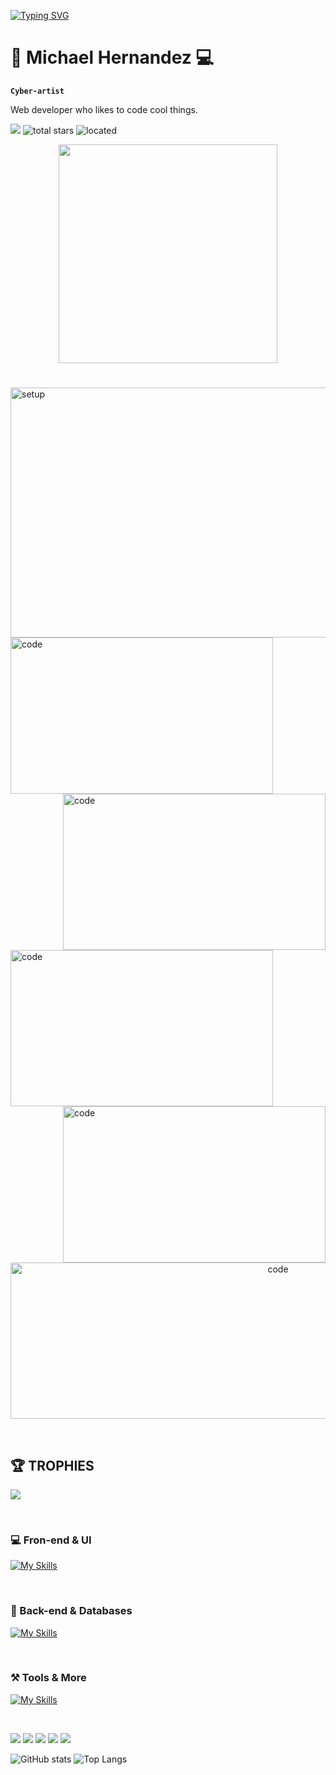 [![Typing SVG](https://readme-typing-svg.demolab.com?font=Rubik+Lines&pause=1000&color=00F71E&background=000000&vCenter=true&multiline=true&random=false&width=435&lines=+%3E_++++ex+nihilo+nihil+fit)](https://git.io/typing-svg)

# 🌆  Michael Hernandez 💻

**` Cyber-artist `**

Web developer who likes to code cool things.

   <p align="left">
      <img src="https://custom-icon-badges.demolab.com/badge/-maykolandres4@gmail.com-red?style=for-the-badge&logo=mention&logoColor=white"/> 
      <img alt="total stars" title="Total stars on GitHub" src="https://custom-icon-badges.demolab.com/github/stars/mvykool?color=%23E1AD0E&logo=star&logoColor=white&style=for-the-badge&labelColor=C79600""/>
     <img alt="located" title="located" src="https://custom-icon-badges.demolab.com/badge/Medellin-Col-blue?style=for-the-badge&logo=location&logoColor=white&labelColor=blue"/>
</p>

<p align="center"><img height="350" src="https://spotify-github-profile.kittinanx.com/api/view?uid=td03971l1rpnxr4fz4605tdmy&cover_image=true&theme=default&show_offline=false&background_color=121212&interchange=false&bar_color=3a9037"/></p>

# 
<div>
<img src="https://github.com/mvykool/mvykool/assets/87054757/c187cde5-4b9a-4522-aab4-47f6cc022953" alt="setup" style="width: 840px; height: 400px; object-fit: cover;"/>
<img align="left" alt="code" width="420" height="250" src="https://inspgr.id/app/uploads/2023/05/pixel-art-kirokaze-19.gif" />
<img align="right" alt="code" width="420" height="250" src="https://i.pinimg.com/originals/bc/6c/17/bc6c171eee288a2f1e124c749303b24e.gif" />
</div>
<img align="left" alt="code" width="420" height="250" src="https://i.pinimg.com/originals/df/66/1b/df661b213ee05573007418bcd5cca532.gif" />
<img align="right" alt="code" width="420" height="250" src="https://media.tenor.com/3bTxZ4HdrysAAAAC/pixels-neon.gif" />
</br>
<p align="center"><img  alt="code" width="840" height="250" src="https://steamuserimages-a.akamaihd.net/ugc/2438013375536940927/D370DBF7BFC83ED36F783F08A598FFF3E71A1D61/?imw=5000&imh=5000&ima=fit&impolicy=Letterbox&imcolor=%23000000&letterbox=false" /></p>


$~~~~~~~~~~~$


## 🏆 TROPHIES

<!--🏆TROPHY / 🌐WEBSITE: https://github.com/ryo-ma/github-profile-trophy -->
<a href="https://github-trophies.vercel.app/?username=mvykool" target="_blank">
  <img src="https://github-trophies.vercel.app/?username=mvykool&theme=radical&margin-w=4&margin-h=4">
</a>

$~~~~~~~~~~~$

<h3>💻  Fron-end & UI</h3>

[![My Skills](https://skillicons.dev/icons?i=html,css,js,ts,react,angular,redux,tailwind,sass,nextjs,vite,astro)](https://skillicons.dev)

$~~~~~~~~~~~$

<h3>🤖 Back-end & Databases</h3>

[![My Skills](https://skillicons.dev/icons?i=nodejs,express,nestjs,firebase,mongodb,mysql,postgres)](https://skillicons.dev)

$~~~~~~~~~~~$

<h3>⚒️ Tools & More</h3>

[![My Skills](https://skillicons.dev/icons?i=neovim,git,github,gitlab,linux,arch,postman,bash,jest,figma)](https://skillicons.dev)

$~~~~~~~~~~~$

![](http://github-profile-summary-cards.vercel.app/api/cards/profile-details?username=mvykool&theme=radical)
![](http://github-profile-summary-cards.vercel.app/api/cards/repos-per-language?username=mvykool&theme=radical)
![](http://github-profile-summary-cards.vercel.app/api/cards/most-commit-language?username=mvykool&theme=radical)
![](http://github-profile-summary-cards.vercel.app/api/cards/stats?username=mvykool&theme=radical)
![](http://github-profile-summary-cards.vercel.app/api/cards/productive-time?username=mvykool&theme=radical&utcOffset=8)

![ GitHub stats](https://github-readme-stats.vercel.app/api?username=mvykool&show_icons=true&theme=radical)
![Top Langs](https://github-readme-stats.vercel.app/api/top-langs/?username=mvykool&layout=compact&theme=radical)

